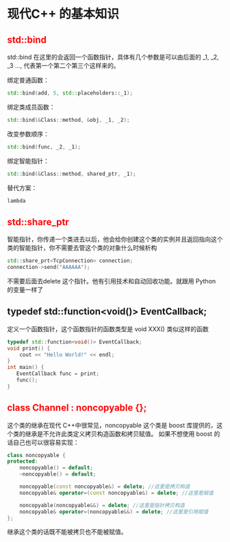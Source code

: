 #  现代C++ 的基本知识

## <strong style="color: red;"> std::bind </strong>


std::bind 在这里的会返回一个函数指针，具体有几个参数是可以由后面的 _1, _2, _3 ..., 代表第一个第二个第三个这样来的。

绑定普通函数：
```CPP
std::bind(add, 5, std::placeholders::_1);
```
绑定类成员函数：
```CPP
std::bind(&Class::method, &obj, _1, _2);
```
改变参数顺序：
```CPP
std::bind(func, _2, _1);
```
绑定智能指针：
```CPP
std::bind(&Class::method, shared_ptr, _1);
```
替代方案： 
```CPP
lambda
```

## <strong style="color:red;"> std::share_ptr<str>   </strong>
智能指针，你传递一个类进去以后，他会给你创建这个类的实例并且返回指向这个类的智能指针，你不需要去管这个类的对象什么时候析构
```CPP
std::share_prt<TcpConnection> connection;
connection->send("AAAAAA");
```
不需要后面去delete 这个指针。他有引用技术和自动回收功能。就跟用 Python 的变量一样了

## typedef std::function<void()> EventCallback;
定义一个函数指针，这个函数指针的函数类型是 void XXX()  类似这样的函数
```CPP
typedef std::function<void()> EventCallback;
void print() {
    cout << "Hello World!" << endl;
}
int main() {
   EventCallback func = print;
   func();
}
```

## <strong style="color:red;">  class Channel : noncopyable {};</strong>
这个类的继承在现代 C++中很常见，noncopyable 这个类是 boost 库提供的，这个类的继承是不允许此类定义拷贝构造函数和拷贝赋值。
如果不想使用 boost 的话自己也可以很容易实现：
```CPP
class noncopyable {
protected:
    noncopyable() = default;
    ~noncopyable() = default;

    noncopyable(const noncopyable&) = delete; //这里是拷贝构造
    noncopyable& operator=(const noncopyable&) = delete; //这里是赋值

    noncopyable(noncopyable&&) = delete; //这里是指针拷贝构造
    noncopyable& operator=(noncopyable&&) = delete; //这里是引用赋值
};
```
继承这个类的话既不能被拷贝也不能被赋值。
